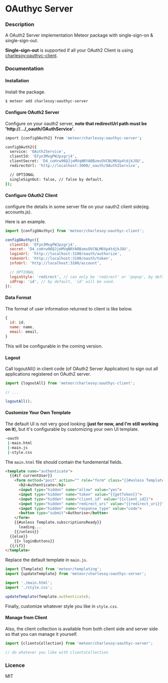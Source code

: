 # OAuthyc Server

### Description

A OAuth2 Server implementation Meteor package with single-sign-on & single-sign-out.

**Single-sign-out** is supported if all your OAuth2 Client is using [charlesoy:oauthyc-client][1].

### Documentation

#### Installation

Install the package.

```bash
$ meteor add charlesoy:oauthyc-server
```

#### Configure OAuth2 Server

Configure on your oauth2 server, **note that redirectUrl path must be 'http<span></span>://.../_oauth/OAuthService'**.

```bash
import {configOAuth2} from 'meteor/charlesoy:oauthyc-server';

configOAuth2({
  service: 'OAuth2Service',
  clientId: 'EFyn3MxgPWJpzgrj4',
  clientSecret: 'D4_coHrw96QJjeMVqNRYA0BzmsOVCNLM6Vp4tdjkJOU',
  redirectUrl: 'http://localhost:3000/_oauth/OAuth2Service',

  // OPTIONAL
  singleSignOut: false, // false by default.
});
```

#### Configure OAuth2 Client

configure the details in some server file on your oauth2 client side(eg. accounts.js).

Here is an example.

```javascript
import {configOAuthyc} from 'meteor/charlesoy:oauthyc-client';

configOAuthyc({
  clientId: 'EFyn3MxgPWJpzgrj4',
  secret: 'D4_coHrw96QJjeMVqNRYA0BzmsOVCNLM6Vp4tdjkJOU',
  loginUrl: 'http://localhost:3100/oauth/authorize',
  tokenUrl: 'http://localhost:3100/oauth/token',
  infoUrl: 'http://localhost:3100/account',

  // OPTIONAL
  loginStyle: 'redirect', // can only be 'redirect' or 'popup', by default, it's 'redirect'.
  idProp: 'id', // by default, 'id' will be used.
});
```

#### Data Format

The format of user information returned to client is like below.

```javascript
{
  id: id,
  name: name,
  email: email,
}
```

This will be configurable in the coming version.

#### Logout

Call logoutAll() in client code (of OAuth2 Server Application) to sign out all applications registered on OAuth2 server.

```javascript
import {logoutAll} from 'meteor/charlesoy:oauthyc-client'; 

// ...

logoutAll();
```

#### Customize Your Own Template

The default UI is not very good looking (**just for now, and I'm still working on it**), but it's configurable by customizing your own UI template.

```bash
-oauth
 |-main.html
 |-main.js
 |-style.css
```

The ```main.html``` file should contain the fundemental fields.

```html
<template name="authenticate">
  {{#if currentUser}}
    <form method="post" action="" role="form" class="{{#unless Template.subscriptionsReady}}hidden{{/unless}}">
      <h2>Authenticate</h2>
      <input type="hidden" name="allow" value="yes">
      <input type="hidden" name="token" value="{{getToken}}">
      <input type="hidden" name="client_id" value="{{client_id}}">
      <input type="hidden" name="redirect_uri" value="{{redirect_uri}}">
      <input type="hidden" name="response_type" value="code">
      <button type="submit">Authorise</button>
    </form>
    {{#unless Template.subscriptionsReady}}
      loading...
    {{/unless}}
  {{else}}
    {{> loginButtons}}
  {{/if}}
</template>
```

Replace the default template in ```main.js```.

```javascript
import {Template} from 'meteor/templating';
import {updateTemplate} from 'meteor/charlesoy:oauthyc-server';

import './main.html';
import './style.css';

updateTemplate(Template.authenticate);
```

Finally, customize whatever style you like in ```style.css```.

#### Manage from Client

Also, the client collection is available from both client side and server side so that you can manage it yourself.

```javascript
import {clientsCollection} from 'meteor/charlesoy:oauthyc-server';

// do whatever you like with clientsCollection
```

### Licence

MIT

[1]: https://atmospherejs.com/charlesoy/oauthyc-client